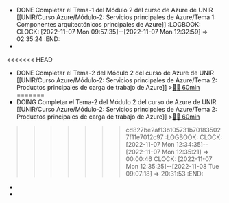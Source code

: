 - DONE Completar el Tema-1 del Módulo 2 del curso de Azure de UNIR [[UNIR/Curso Azure/Módulo-2: Servicios principales de Azure/Tema 1: Componentes arquitectónicos principales de Azure]]
  :LOGBOOK:
  CLOCK: [2022-11-07 Mon 09:57:35]--[2022-11-07 Mon 12:32:59] =>  02:35:24
  :END:
-
<<<<<<< HEAD
- DONE Completar el Tema-2 del Módulo 2 del curso de Azure de UNIR [[UNIR/Curso Azure/Módulo-2: Servicios principales de Azure/Tema 2: Productos principales de carga de trabajo de Azure]] >[🍅🍅 60min](#agenda-pomo://?t=f-1667820903908-1800%2Cf-1667823736947-1800)
=======
- DOING Completar el Tema-2 del Módulo 2 del curso de Azure de UNIR [[UNIR/Curso Azure/Módulo-2: Servicios principales de Azure/Tema 2: Productos principales de carga de trabajo de Azure]] >[🍅🍅 60min](#agenda-pomo://?t=f-1667820903908-1800%2Cf-1667823736947-1800)
>>>>>>> cd827be2af13b105731b701835027f11e7012c97
  :LOGBOOK:
  CLOCK: [2022-11-07 Mon 12:34:35]--[2022-11-07 Mon 12:35:21] =>  00:00:46
  CLOCK: [2022-11-07 Mon 12:35:25]--[2022-11-08 Tue 09:07:18] =>  20:31:53
  :END:
-
-